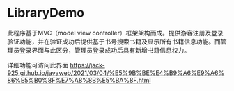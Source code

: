 # LibraryDemo
 此程序基于MVC（model view controller）框架架构而成。提供游客注册及登录验证功能，并在验证成功后提供基于书号搜索书籍及显示所有书籍信息功能。而管理员登录界面与此区分，管理员登录成功后具有新增书籍信息权力。

详细功能可访问此界面 https://jack-925.github.io/javaweb/2021/03/04/%E5%9B%BE%E4%B9%A6%E9%A6%86%E5%B0%8F%E7%A8%8B%E5%BA%8F.html

